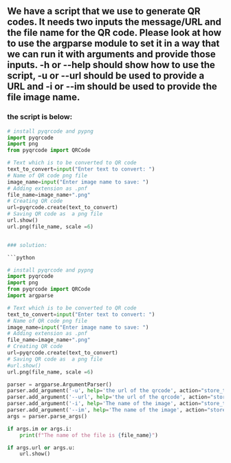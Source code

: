 ## We have a script that we use to generate QR codes. It needs two inputs the message/URL and the file name for the QR code. Please look at how to use the argparse module to set it in a way that we can run it with arguments and provide those inputs. -h or --help should show how to use the script, -u or --url should be used to provide a URL and -i or --im should be used to provide the file image name.

### the script is below:

```python
# install pyqrcode and pypng
import pyqrcode
import png
from pyqrcode import QRCode

# Text which is to be converted to QR code
text_to_convert=input("Enter text to convert: ")
# Name of QR code png file
image_name=input("Enter image name to save: ")
# Adding extension as .pnf
file_name=image_name+".png"
# Creating QR code
url=pyqrcode.create(text_to_convert)
# Saving QR code as  a png file
url.show()
url.png(file_name, scale =6)


### solution:

```python

# install pyqrcode and pypng
import pyqrcode
import png
from pyqrcode import QRCode
import argparse

# Text which is to be converted to QR code
text_to_convert=input("Enter text to convert: ")
# Name of QR code png file
image_name=input("Enter image name to save: ")
# Adding extension as .pnf
file_name=image_name+".png"
# Creating QR code
url=pyqrcode.create(text_to_convert)
# Saving QR code as  a png file
#url.show()
url.png(file_name, scale =6)

parser = argparse.ArgumentParser()
parser.add_argument('-u', help='the url of the qrcode', action="store_true")
parser.add_argument('--url', help='the url of the qrcode', action="store_true")
parser.add_argument('-i', help='The name of the image', action="store_true")
parser.add_argument('--im', help='The name of the image', action="store_true")
args = parser.parse_args()

if args.im or args.i:
    print(f"The name of the file is {file_name}")

if args.url or args.u:
    url.show()
